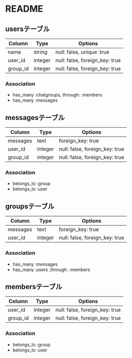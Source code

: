 # README

## usersテーブル

|Column|Type|Options|
|------|----|-------|
|name|string|null: false, unique :true|
|user_id|integer|null: false, foreign_key: true|
|group_id|integer|null: false, foreign_key: true|

### Association
- has_many :chatgroups, through: :members
- has_many :messages

## messagesテーブル

|Column|Type|Options|
|------|----|-------|
|messages|text|foreign_key: true|
|user_id|integer|null: false, foreign_key: true|
|group_id|integer|null: false, foreign_key: true|

### Association
- belongs_to :group
- belongs_to :user

## groupsテーブル

|Column|Type|Options|
|------|----|-------|
|messages|text|foreign_key: true|
|user_id|integer|null: false, foreign_key: true|

### Association
- has_many :messages
- has_many :users ,through: :members

## membersテーブル

|Column|Type|Options|
|------|----|-------|
|user_id|integer|null: false, foreign_key: true|
|group_id|integer|null: false, foreign_key: true|

### Association
- belongs_to :group
- belongs_to :user